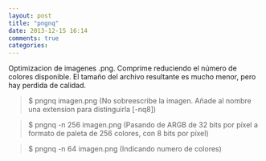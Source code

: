 ```yaml
---
layout: post
title: "pngnq"
date: 2013-12-15 16:14
comments: true
categories: 
---
```

Optimizacion de imagenes .png. Comprime reduciendo el número de colores disponible. El tamaño del archivo resultante es mucho menor, pero hay perdida de calidad.

>$ pngnq imagen.png (No sobreescribe la imagen. Añade al nombre una extension para distinguirla [-nq8])

>$ pngnq -n 256 imagen.png (Pasando de ARGB de 32 bits por píxel a formato de paleta de 256 colores, con 8 bits por píxel)

>$ pngnq -n 64 imagen.png (Indicando numero de colores)

